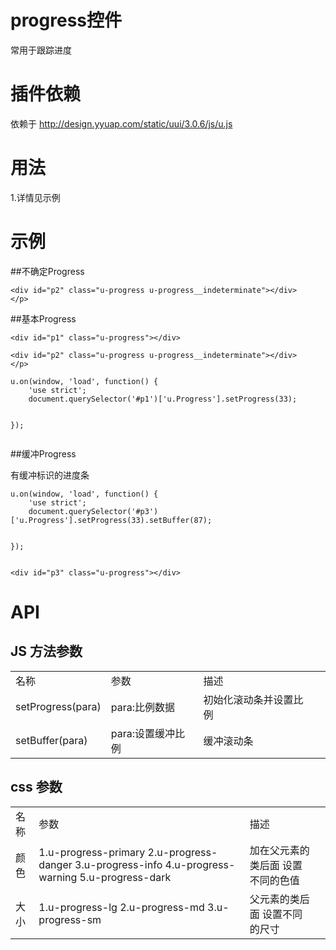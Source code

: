 # progress控件

常用于跟踪进度

# 插件依赖

依赖于  http://design.yyuap.com/static/uui/3.0.6/js/u.js

# 用法

1.详情见示例

# 示例


##不确定Progress
<div class="example-content"><div id="p2" class="u-progress u-progress__indeterminate"></div>
</p></div>
<div class="examples-code"><pre><code>&lt;div id="p2" class="u-progress u-progress__indeterminate">&lt;/div>
&lt;/p></code></pre>
</div>

##基本Progress
<div class="example-content"><div id="p1" class="u-progress"></div></div>
<div class="example-content ex-hide"><script>u.on(window, 'load', function() {
    'use strict';
    document.querySelector('#p1')['u.Progress'].setProgress(33);

});
</script></div>
<div class="examples-code"><pre><code>&lt;div id="p1" class="u-progress">&lt;/div></code></pre>
<div class="examples-code"><pre><code>&lt;div id="p2" class="u-progress u-progress__indeterminate">&lt;/div>
&lt;/p></code></pre>
</div>
<div class="examples-code"><pre><code>u.on(window, 'load', function() {
    'use strict';
    document.querySelector('#p1')['u.Progress'].setProgress(33);

});</code></pre>
</div>

##缓冲Progress

有缓冲标识的进度条
<div class="example-content"><div id="p3" class="u-progress"></div></div>
<div class="example-content ex-hide"><script>u.on(window, 'load', function() {
    'use strict';
    document.querySelector('#p3')['u.Progress'].setProgress(33).setBuffer(87);

});
</script></div>
<div class="examples-code"><pre><code>u.on(window, 'load', function() {
    'use strict';
    document.querySelector('#p3')['u.Progress'].setProgress(33).setBuffer(87);

});</code></pre>
</div>
<div class="examples-code"><pre><code>&lt;div id="p3" class="u-progress">&lt;/div></code></pre>
</div>


# API

## JS 方法参数

<table>
  <tbody>
  	  <tr>
	    <td>名称</td>
	    <td>参数</td>
	    <td>描述</td>
	    <td></td>
	  </tr>
	  <tr>
	    <td>setProgress(para)</td>
	    <td>para:比例数据</td>
	    <td>初始化滚动条并设置比例</td>
	    <td></td>
	  </tr>
	  <tr>
	    <td>setBuffer(para)</td>
	    <td>para:设置缓冲比例</td>
	    <td>缓冲滚动条</td>
	    <td></td>
	  </tr>
	</tbody>
</table>

## css 参数

<table>
  <tbody>
  	  <tr>
	    <td>名称</td>
	    <td>参数</td>
	    <td>描述</td>
	    <td></td>
	  </tr>
	  <tr>
	    <td>颜色</td>
	    <td>1.u-progress-primary 2.u-progress-danger 3.u-progress-info 4.u-progress-warning 5.u-progress-dark</td>
	    <td>加在父元素的类后面 设置不同的色值</td>
	    <td></td>
	  </tr>
	  <tr>
	    <td>大小</td>
	    <td>1.u-progress-lg 2.u-progress-md 3.u-progress-sm</td>
	    <td>父元素的类后面 设置不同的尺寸</td>
	    <td></td>
	  </tr>
	</tbody>
</table>

